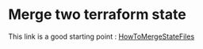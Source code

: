 # Merge two terraform state

This link is a good starting point : [HowToMergeStateFiles](https://support.hashicorp.com/hc/en-us/articles/4418624552339-How-to-Merge-State-Files)
